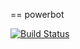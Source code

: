 == powerbot

[![Build Status](https://travis-ci.org/solarkennedy/powerbot.svg?branch=master)](https://travis-ci.org/solarkennedy/powerbot)
